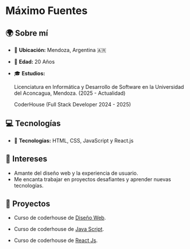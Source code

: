 # Máximo Fuentes

## 🌍 Sobre mí

- 📍 **Ubicación:** Mendoza, Argentina 🇦🇷
- 🎂 **Edad:** 20 Años
- 🎓 **Estudios:**

   Licenciatura en Informática y Desarrollo de Software en la Universidad del Aconcagua, Mendoza. (2025 - Actualidad)
   
   CoderHouse (Full Stack Developer 2024 - 2025)

## 💻 Tecnologías

- 🔧 **Tecnologías:** HTML, CSS, JavaScript y React.js

## 🎨 Intereses

- Amante del diseño web y la experiencia de usuario.
- Me encanta trabajar en proyectos desafiantes y aprender nuevas tecnologías.

## 🔹 Proyectos

- Curso de coderhouse de [Diseño Web](https://github.com/maxifuentes2/proyecto-final-fuentes).

- Curso de coderhouse de [Java Script](https://github.com/maxifuentes2/proyectoFinalFuentes).

- Curso de coderhouse de [React Js](https://github.com/maxifuentes2/proyecto-final-fuentes-reactjs).
